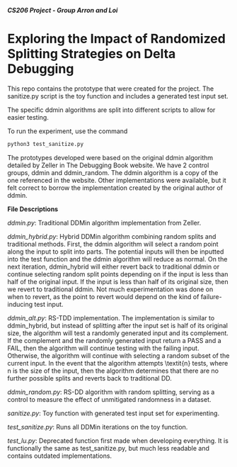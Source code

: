 ***CS206 Project - Group Arron and Loi***  
# Exploring the Impact of Randomized Splitting Strategies on Delta Debugging

This repo contains the prototype that were created for the project. The sanitize.py script is the toy function and includes a generated test input set. 

The specific ddmin algorithms are split into different scripts to allow for easier testing. 

To run the experiment, use the command
  ```bash
  python3 test_sanitize.py
  ```
The prototypes developed were based on the original ddmin algorithm detailed by Zeller in The Debugging Book website. We have 2 control groups, ddmin and ddmin\_random. The ddmin algorithm is a copy of the one referenced in the website. Other implementations were available, but it felt correct to borrow the implementation created by the original author of ddmin. 

**File Descriptions**

*ddmin.py*: Traditional DDMin algorithm implementation from Zeller.

*ddmin_hybrid.py*: Hybrid DDMin algorithm combining random splits and traditional methods. First, the ddmin algorithm will select a random point along the input to split into parts. The potential inputs will then be inputted into the test function and the ddmin algorithm will reduce as normal. On the next iteration, ddmin\_hybrid will either revert back to traditional ddmin or continue selecting random split points depending on if the input is less than half of the original input. If the input is less than half of its original size, then we revert to traditional ddmin. Not much experimentation was done on when to revert, as the point to revert would depend on the kind of failure-inducing test input. 

*ddmin_alt.py*: RS-TDD implementation. The implementation is similar to ddmin\_hybrid, but instead of splitting after the input set is half of its original size, the algorithm will test a randomly generated input and its complement. If the complement and the randomly generated input return a PASS and a FAIL, then the algorithm will continue testing with the failing input. Otherwise, the algorithm will continue with selecting a random subset of the current input. In the event that the algorithm attempts \textit{n} tests, where n is the size of the input, then the algorithm determines that there are no further possible splits and reverts back to traditional DD.

*ddmin_random.py*: RS-DD algorithm with random splitting, serving as a control to measure the effect of unmitigated randomness in a dataset.

*sanitize.py*: Toy function with generated test input set for experimenting.

*test_sanitize.py*: Runs all DDMin iterations on the toy function.

*test_lu.py*: Deprecated function first made when developing everything. It is functionally the same as test_sanitize.py, but much less readable and contains outdated implementations. 




